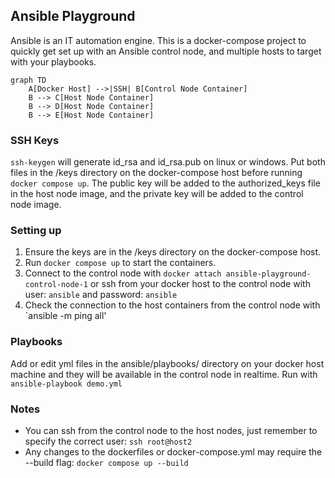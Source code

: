## Ansible Playground
Ansible is an IT automation engine. This is a docker-compose project to quickly get set up with an Ansible control node, and multiple hosts to target with your playbooks.

```mermaid
graph TD
    A[Docker Host] -->|SSH| B[Control Node Container]
    B --> C[Host Node Container]
    B --> D[Host Node Container]
    B --> E[Host Node Container]
```

### SSH Keys
`ssh-keygen` will generate id_rsa and id_rsa.pub on linux or windows.  Put both files in the /keys directory on the docker-compose host before running `docker compose up`.  The public key will be added to the authorized_keys file in the host node image, and the private key will be added to the control node image. 

### Setting up
1) Ensure the keys are in the /keys directory on the docker-compose host.
2) Run `docker compose up` to start the containers.
3) Connect to the control node with `docker attach ansible-playground-control-node-1`
or ssh from your docker host to the control node with user: `ansible` and password: `ansible`
4) Check the connection to the host containers from the control node with `ansible -m ping all'

### Playbooks
Add or edit yml files in the ansible/playbooks/ directory on your docker host machine and they will be available in the control node in realtime.  Run with `ansible-playbook demo.yml`

### Notes
- You can ssh from the control node to the host nodes, just remember to specify the correct user: `ssh root@host2`
- Any changes to the dockerfiles or docker-compose.yml may require the --build flag: `docker compose up --build`

